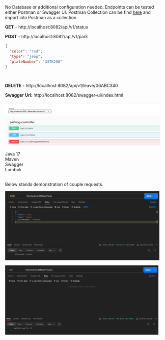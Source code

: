 No Database or additional configuration needed. 
Endpoints can be tested either Postman or Swagger UI.
Postman Collection can be find <a href="https://drive.google.com/file/d/1iQSnp6GW5yNkuHI4exyWRt4hs7KCWcpA/view?usp=sharing">here</a> and import into Postman as a collection.

<b> GET</b> - http://localhost:8082/api/v1/status

<b> POST</b> - http://localhost:8082/api/v1/park  <br>

```json
{
  "color": "red",
  "type": "jeep",
  "plateNumber": "34TK200"
}
```
 <br>

<b> DELETE</b> - http://localhost:8082/api/v1/leave/06ABC340

<b>Swagger Url:</b>  http://localhost:8082/swagger-ui/index.html

![image](https://raw.githubusercontent.com/tbayzin/Garage/master/sw.png)


Java 17  <br>
Maven   <br>
Swagger  <br>
Lombok  <br>  <br>


Below stands demonstration of couple requests.

![image](https://raw.githubusercontent.com/tbayzin/Garage/master/1.png)    <br>

![image](https://raw.githubusercontent.com/tbayzin/Garage/master/2th.png)  <br>



